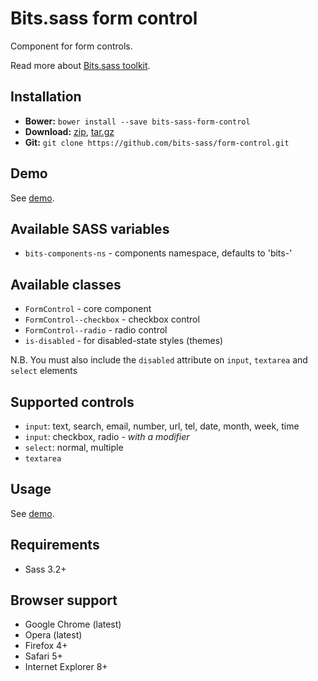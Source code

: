 # Bits.sass form control

Component for form controls.

Read more about [Bits.sass toolkit](https://github.com/bits-sass/bits.sass).

## Installation

* __Bower:__ `bower install --save bits-sass-form-control`
* __Download:__ [zip](https://github.com/bits-sass/form-control/zipball/master), [tar.gz](https://github.com/bits-sass/form-control/tarball/master)
* __Git:__ `git clone https://github.com/bits-sass/form-control.git`

## Demo

See [demo](https://rawgithub.com/bits-sass/form-control/master/demo/index.html).

## Available SASS variables

* `bits-components-ns` - components namespace, defaults to 'bits-'

## Available classes

* `FormControl` - core component
* `FormControl--checkbox` - checkbox control
* `FormControl--radio` - radio control
* `is-disabled` - for disabled-state styles (themes)

N.B. You must also include the `disabled` attribute on `input`, `textarea` and
`select` elements

## Supported controls

* `input`: text, search, email, number, url, tel, date, month, week, time
* `input`: checkbox, radio - *with a modifier*
* `select`: normal, multiple
* `textarea`

## Usage

See [demo](https://rawgithub.com/bits-sass/form-control/master/demo/index.html).

## Requirements

* Sass 3.2+

## Browser support

* Google Chrome (latest)
* Opera (latest)
* Firefox 4+
* Safari 5+
* Internet Explorer 8+